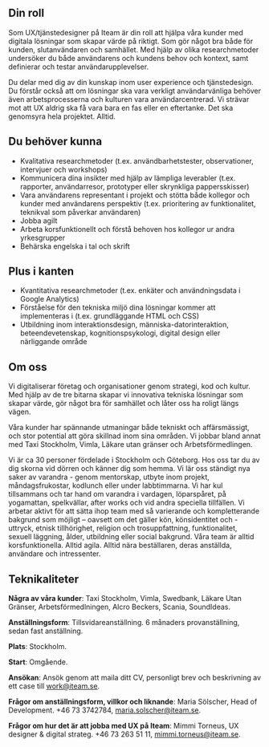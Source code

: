 ## Din roll
Som UX/tjänstedesigner på Iteam är din roll att hjälpa våra kunder med digitala lösningar som skapar värde på riktigt. Som gör något bra både för kunden, slutanvändaren och samhället. Med hjälp av olika researchmetoder undersöker du både användarens och kundens behov och kontext, samt definierar och testar användarupplevelser.

Du delar med dig av din kunskap inom user experience och tjänstedesign. Du förstår också att om lösningar ska vara verkligt användarvänliga behöver även arbetsprocesserna och kulturen vara användarcentrerad. Vi strävar mot att UX aldrig ska få vara bara en fas eller en eftertanke. Det ska genomsyra hela projektet. Alltid.

## Du behöver kunna
* Kvalitativa researchmetoder (t.ex. användbarhetstester, observationer, intervjuer och workshops)
* Kommunicera dina insikter med hjälp av lämpliga leverabler (t.ex. rapporter, användarresor, prototyper eller skrynkliga pappersskisser)
* Vara användarens representant i projekt och stötta både kollegor och kunder med användarens perspektiv (t.ex. prioritering av funktionalitet, teknikval som påverkar användaren)
* Jobba agilt
* Arbeta korsfunktionellt och förstå behoven hos kollegor ur andra yrkesgrupper
* Behärska engelska i tal och skrift

## Plus i kanten

* Kvantitativa researchmetoder (t.ex. enkäter och användningsdata i Google Analytics)
* Förståelse för den tekniska miljö dina lösningar kommer att implementeras i (t.ex. grundläggande HTML och CSS)
* Utbildning inom interaktionsdesign, människa-datorinteraktion, beteendevetenskap, kognitionspsykologi, digital design eller närliggande område

## Om oss
Vi digitaliserar företag och organisationer genom strategi, kod och kultur. Med hjälp av de tre bitarna skapar vi innovativa tekniska lösningar som skapar värde, gör något bra för samhället och låter oss ha roligt längs vägen.

Våra kunder har spännande utmaningar både tekniskt och affärsmässigt, och stor potential att göra skillnad inom sina områden. Vi jobbar bland annat med Taxi Stockholm, Vimla, Läkare utan gränser och Arbetsförmedlingen.

Vi är ca 30 personer fördelade i Stockholm och Göteborg. Hos oss tar du av dig skorna vid dörren och känner dig som hemma. Vi lär oss ständigt nya saker av varandra - genom mentorskap, utbyte inom projekt, måndagsfrukostar, kodlunch eller under labbtimmarna. Vi har kul tillsammans och tar hand om varandra i vardagen, löparspåret, på yogamattan, spelkvällar, after works och vid andra speciella tillfällen. Vi arbetar aktivt för att sätta ihop team med så varierande och kompletterande bakgrund som möjligt – oavsett om det gäller kön, könsidentitet och -uttryck, etnisk tillhörighet, religion och trosuppfattning, funktionalitet, sexuell läggning, ålder, utbildning eller social bakgrund. Våra team är alltid korsfunktionella. Alltid agila. Alltid nära beställaren, deras anställda, användare och intressenter.

## Teknikaliteter

**Några av våra kunder**: Taxi Stockholm, Vimla, Swedbank, Läkare Utan Gränser, Arbetsförmedlningen, Alcro Beckers, Scania, SoundIdeas.

**Anställningsform**: Tillsvidareanställning. 6 månaders provanställning, sedan fast anställning.

**Plats**: Stockholm.

**Start**: Omgående.

**Ansökan**: Ansök genom att maila ditt CV, personligt brev och beskrivning av ett case till [work@iteam.se](mailto:work@iteam.se).

**Frågor om anställningsform, villkor och liknande**: Maria Sölscher, Head of Development. +46 73 3742784, [maria.solscher@iteam.se](mailto:maria.solscher@iteam.se).

**Frågor om hur det är att jobba med UX på Iteam**: Mimmi Torneus, UX designer & digital strateg. +46 73 263 51 11, [mimmi.torneus@iteam.se](mailto:mimmi.torneus@iteam.se).
